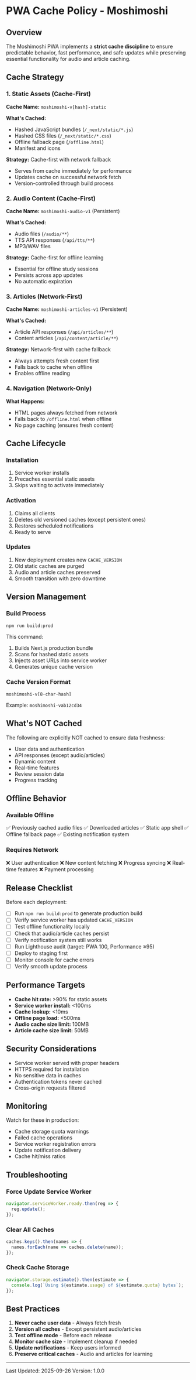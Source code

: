 # PWA Cache Policy - Moshimoshi

## Overview
The Moshimoshi PWA implements a **strict cache discipline** to ensure predictable behavior, fast performance, and safe updates while preserving essential functionality for audio and article caching.

## Cache Strategy

### 1. Static Assets (Cache-First)
**Cache Name:** `moshimoshi-v[hash]-static`

**What's Cached:**
- Hashed JavaScript bundles (`/_next/static/*.js`)
- Hashed CSS files (`/_next/static/*.css`)
- Offline fallback page (`/offline.html`)
- Manifest and icons

**Strategy:** Cache-first with network fallback
- Serves from cache immediately for performance
- Updates cache on successful network fetch
- Version-controlled through build process

### 2. Audio Content (Cache-First)
**Cache Name:** `moshimoshi-audio-v1` (Persistent)

**What's Cached:**
- Audio files (`/audio/**`)
- TTS API responses (`/api/tts/**`)
- MP3/WAV files

**Strategy:** Cache-first for offline learning
- Essential for offline study sessions
- Persists across app updates
- No automatic expiration

### 3. Articles (Network-First)
**Cache Name:** `moshimoshi-articles-v1` (Persistent)

**What's Cached:**
- Article API responses (`/api/articles/**`)
- Content articles (`/api/content/article/**`)

**Strategy:** Network-first with cache fallback
- Always attempts fresh content first
- Falls back to cache when offline
- Enables offline reading

### 4. Navigation (Network-Only)
**What Happens:**
- HTML pages always fetched from network
- Falls back to `/offline.html` when offline
- No page caching (ensures fresh content)

## Cache Lifecycle

### Installation
1. Service worker installs
2. Precaches essential static assets
3. Skips waiting to activate immediately

### Activation
1. Claims all clients
2. Deletes old versioned caches (except persistent ones)
3. Restores scheduled notifications
4. Ready to serve

### Updates
1. New deployment creates new `CACHE_VERSION`
2. Old static caches are purged
3. Audio and article caches preserved
4. Smooth transition with zero downtime

## Version Management

### Build Process
```bash
npm run build:prod
```
This command:
1. Builds Next.js production bundle
2. Scans for hashed static assets
3. Injects asset URLs into service worker
4. Generates unique cache version

### Cache Version Format
```
moshimoshi-v[8-char-hash]
```
Example: `moshimoshi-vab12cd34`

## What's NOT Cached

The following are explicitly NOT cached to ensure data freshness:
- User data and authentication
- API responses (except audio/articles)
- Dynamic content
- Real-time features
- Review session data
- Progress tracking

## Offline Behavior

### Available Offline
✅ Previously cached audio files
✅ Downloaded articles
✅ Static app shell
✅ Offline fallback page
✅ Existing notification system

### Requires Network
❌ User authentication
❌ New content fetching
❌ Progress syncing
❌ Real-time features
❌ Payment processing

## Release Checklist

Before each deployment:

- [ ] Run `npm run build:prod` to generate production build
- [ ] Verify service worker has updated `CACHE_VERSION`
- [ ] Test offline functionality locally
- [ ] Check that audio/article caches persist
- [ ] Verify notification system still works
- [ ] Run Lighthouse audit (target: PWA 100, Performance ≥95)
- [ ] Deploy to staging first
- [ ] Monitor console for cache errors
- [ ] Verify smooth update process

## Performance Targets

- **Cache hit rate:** >90% for static assets
- **Service worker install:** <100ms
- **Cache lookup:** <10ms
- **Offline page load:** <500ms
- **Audio cache size limit:** 100MB
- **Article cache size limit:** 50MB

## Security Considerations

- Service worker served with proper headers
- HTTPS required for installation
- No sensitive data in caches
- Authentication tokens never cached
- Cross-origin requests filtered

## Monitoring

Watch for these in production:
- Cache storage quota warnings
- Failed cache operations
- Service worker registration errors
- Update notification delivery
- Cache hit/miss ratios

## Troubleshooting

### Force Update Service Worker
```javascript
navigator.serviceWorker.ready.then(reg => {
  reg.update();
});
```

### Clear All Caches
```javascript
caches.keys().then(names => {
  names.forEach(name => caches.delete(name));
});
```

### Check Cache Storage
```javascript
navigator.storage.estimate().then(estimate => {
  console.log(`Using ${estimate.usage} of ${estimate.quota} bytes`);
});
```

## Best Practices

1. **Never cache user data** - Always fetch fresh
2. **Version all caches** - Except persistent audio/articles
3. **Test offline mode** - Before each release
4. **Monitor cache size** - Implement cleanup if needed
5. **Update notifications** - Keep users informed
6. **Preserve critical caches** - Audio and articles for learning

---

Last Updated: 2025-09-26
Version: 1.0.0